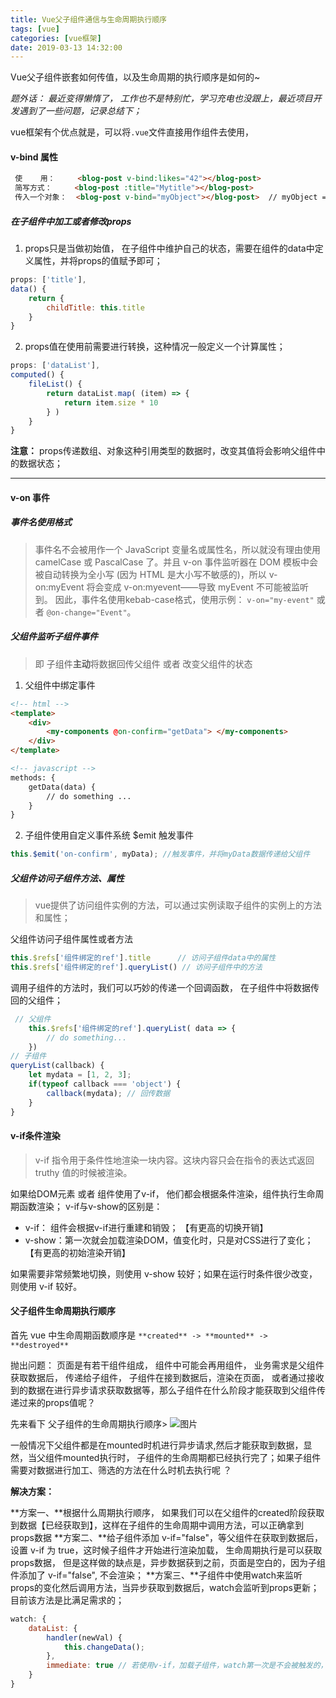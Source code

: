 ```yaml
---
title: Vue父子组件通信与生命周期执行顺序
tags: [vue]
categories: [vue框架]
date: 2019-03-13 14:32:00
---
```


Vue父子组件嵌套如何传值，以及生命周期的执行顺序是如何的~
<!-- more -->

*题外话： 最近变得懒惰了， 工作也不是特别忙，学习充电也没跟上，最近项目开发遇到了一些问题，记录总结下；*

vue框架有个优点就是，可以将`.vue`文件直接用作组件去使用，

#### **v-bind** 属性
```html
 使    用：     <blog-post v-bind:likes="42"></blog-post>
 简写方式：     <blog-post :title="Mytitle"></blog-post>
 传入一个对象：  <blog-post v-bind="myObject"></blog-post>  // myObject = {}
```
##### 在子组件中加工或者修改props
1. props只是当做初始值， 在子组件中维护自己的状态，需要在组件的data中定义属性，并将props的值赋予即可；
```js
props: ['title'],
data() {
    return {
        childTitle: this.title
    }
}
```
2. props值在使用前需要进行转换，这种情况一般定义一个计算属性；
```js
props: ['dataList'],
computed() {
    fileList() {
        return dataList.map( (item) => {
            return item.size * 10
        } )
    }
}
```
**注意：** props传递数组、对象这种引用类型的数据时，改变其值将会影响父组件中的数据状态；
****
#### **v-on** 事件

##### 事件名使用格式
> 事件名不会被用作一个 JavaScript 变量名或属性名，所以就没有理由使用 camelCase 或 PascalCase 了。并且 v-on 事件监听器在 DOM 模板中会被自动转换为全小写 (因为 HTML 是大小写不敏感的)，所以 v-on:myEvent 将会变成 v-on:myevent——导致 myEvent 不可能被监听到。
    因此，事件名使用kebab-case格式，使用示例： `v-on="my-event"` 或者 `@on-change="Event"`。
##### 父组件监听子组件事件  
> 即  子组件**主动**将数据回传父组件 或者 改变父组件的状态

1. 父组件中绑定事件
```html
<!-- html -->
<template> 
    <div>
        <my-components @on-confirm="getData"> </my-components>
    </div>
</template>

<!-- javascript -->
methods: {
    getData(data) {
        // do something ...
    }
}
```

2. 子组件使用自定义事件系统 $emit 触发事件
```js
this.$emit('on-confirm', myData); //触发事件，并将myData数据传递给父组件
```

##### 父组件访问子组件方法、属性

> vue提供了访问组件实例的方法，可以通过实例读取子组件的实例上的方法和属性；

父组件访问子组件属性或者方法
```js
this.$refs['组件绑定的ref'].title      // 访问子组件data中的属性
this.$refs['组件绑定的ref'].queryList() // 访问子组件中的方法
```
调用子组件的方法时，我们可以巧妙的传递一个回调函数， 在子组件中将数据传回的父组件；
```js
 // 父组件
    this.$refs['组件绑定的ref'].queryList( data => {
        // do something...
    }) 
// 子组件
queryList(callback) {
    let mydata = [1, 2, 3];
    if(typeof callback === 'object') {
        callback(mydata); // 回传数据
    }
}
```
#### v-if条件渲染

> v-if 指令用于条件性地渲染一块内容。这块内容只会在指令的表达式返回 truthy 值的时候被渲染。

如果给DOM元素 或者 组件使用了v-if， 他们都会根据条件渲染，组件执行生命周期函数渲染；
v-if与v-show的区别是： 
- v-if： 组件会根据v-if进行重建和销毁； 【有更高的切换开销】
- v-show：第一次就会加载渲染DOM，值变化时，只是对CSS进行了变化；【有更高的初始渲染开销】

如果需要非常频繁地切换，则使用 v-show 较好；如果在运行时条件很少改变，则使用 v-if 较好。

#### 父子组件生命周期执行顺序

首先 vue 中生命周期函数顺序是 `**created** -> **mounted** -> **destroyed**`

抛出问题： 页面是有若干组件组成， 组件中可能会再用组件， 业务需求是父组件获取数据后， 传递给子组件， 子组件在接到数据后，渲染在页面， 或者通过接收到的数据在进行异步请求获取数据等，那么子组件在什么阶段才能获取到父组件传递过来的props值呢？

先来看下 父子组件的生命周期执行顺序>
![图片](/public_s/images/3793524098-5b665dbbde824_articlex.png)


一般情况下父组件都是在mounted时机进行异步请求,然后才能获取到数据，显然，当父组件mounted执行时， 子组件的生命周期都已经执行完了；如果子组件需要对数据进行加工、筛选的方法在什么时机去执行呢 ？

**解决方案：**

**方案一、**根据什么周期执行顺序， 如果我们可以在父组件的created阶段获取到数据【已经获取到】，这样在子组件的生命周期中调用方法，可以正确拿到props数据
**方案二、**给子组件添加 v-if="false"，等父组件在获取到数据后，设置 v-if 为 true，这时候子组件才开始进行渲染加载， 生命周期执行是可以获取props数据，
        但是这样做的缺点是，异步数据获到之前，页面是空白的，因为子组件添加了 v-if="false", 不会渲染；
**方案三、**子组件中使用watch来监听props的变化然后调用方法，当异步获取到数据后，watch会监听到props更新；目前该方法是比满足需求的；
```js
watch: {
    dataList: {
        handler(newVal) {
            this.changeData();
        },
        immediate: true // 若使用v-if，加载子组件，watch第一次是不会被触发的，所以开启immediate为 true
    }
}
```